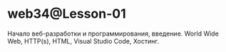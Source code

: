 # web34@Lesson-01
Начало веб-разработки и программирования, введение. World Wide Web, HTTP(s), HTML, Visual Studio Code, Хостинг.

